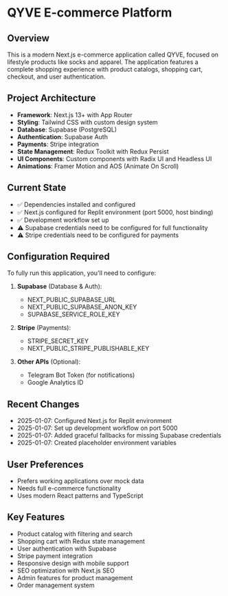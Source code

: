 # QYVE E-commerce Platform

## Overview
This is a modern Next.js e-commerce application called QYVE, focused on lifestyle products like socks and apparel. The application features a complete shopping experience with product catalogs, shopping cart, checkout, and user authentication.

## Project Architecture
- **Framework**: Next.js 13+ with App Router
- **Styling**: Tailwind CSS with custom design system
- **Database**: Supabase (PostgreSQL)
- **Authentication**: Supabase Auth
- **Payments**: Stripe integration
- **State Management**: Redux Toolkit with Redux Persist
- **UI Components**: Custom components with Radix UI and Headless UI
- **Animations**: Framer Motion and AOS (Animate On Scroll)

## Current State
- ✅ Dependencies installed and configured
- ✅ Next.js configured for Replit environment (port 5000, host binding)
- ✅ Development workflow set up
- ⚠️ Supabase credentials need to be configured for full functionality
- ⚠️ Stripe credentials need to be configured for payments

## Configuration Required
To fully run this application, you'll need to configure:

1. **Supabase** (Database & Auth):
   - NEXT_PUBLIC_SUPABASE_URL
   - NEXT_PUBLIC_SUPABASE_ANON_KEY
   - SUPABASE_SERVICE_ROLE_KEY

2. **Stripe** (Payments):
   - STRIPE_SECRET_KEY
   - NEXT_PUBLIC_STRIPE_PUBLISHABLE_KEY

3. **Other APIs** (Optional):
   - Telegram Bot Token (for notifications)
   - Google Analytics ID

## Recent Changes
- 2025-01-07: Configured Next.js for Replit environment
- 2025-01-07: Set up development workflow on port 5000
- 2025-01-07: Added graceful fallbacks for missing Supabase credentials
- 2025-01-07: Created placeholder environment variables

## User Preferences
- Prefers working applications over mock data
- Needs full e-commerce functionality
- Uses modern React patterns and TypeScript

## Key Features
- Product catalog with filtering and search
- Shopping cart with Redux state management
- User authentication with Supabase
- Stripe payment integration
- Responsive design with mobile support
- SEO optimization with Next.js SEO
- Admin features for product management
- Order management system